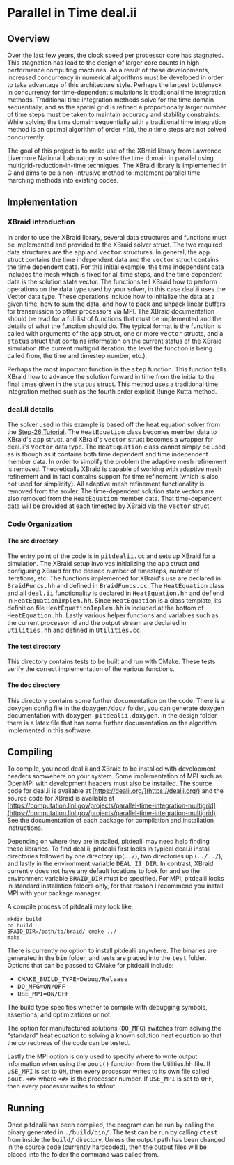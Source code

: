 # Parallel in Time deal.ii

## Overview

Over the last few years, the clock speed per processor core has stagnated.
This stagnation has lead to the design of larger core counts in high performance computing machines.
As a result of these developments, increased concurrency in numerical algorithms must be developed in order to take advantage of this architecture style.
Perhaps the largest bottleneck in concurrency for time-dependent simulations is traditional time integration methods.
Traditional time integration methods solve for the time domain sequentially, and as the spatial grid is refined a proportionally larger number of time steps must be taken to maintain accuracy and stability constraints.
While solving the time domain sequentially with a traditional time integration method is an optimal algorithm of order $\mathcal{O}(n)$, the $n$ time steps are not solved concurrently.

The goal of this project is to make use of the XBraid library from Lawrence Livermore National Laboratory to solve the time domain in parallel using multigrid-reduction-in-time techniques.
The XBraid library is implemented in C and aims to be a non-intrusive method to implement parallel time marching methods into existing codes.

## Implementation

### XBraid introduction

In order to use the XBraid library, several data structures and functions must be implemented and provided to the XBraid solver struct.
The two required data structures are the <kbd>app</kbd> and <kbd>vector</kbd> structures.
In general, the <kbd>app</kbd> struct contains the time independent data and the <kbd>vector</kbd> struct contains the time dependent data.
For this initial example, the time independent data includes the mesh which is fixed for all time steps, and the time dependent data is the solution state vector.
The functions tell XBraid how to perform operations on the data type used by your solver, in this case deal.ii uses the Vector<double> data type.
These operations include how to initialize the data at a given time, how to sum the data, and how to pack and unpack linear buffers for transmission to other processors via MPI.
The XBraid documentation should be read for a full list of functions that must be implemented and the details of what the function should do.
The typical format is the function is called with arguments of the <kbd>app</kbd> struct, one or more <kbd>vector</kbd> structs, and a <kbd>status</kbd> struct that contains information on the current status of the XBraid simulation (the current multigrid iteration, the level the function is being called from, the time and timestep number, etc.).

Perhaps the most important function is the <kbd>step</kbd> function.
This function tells XBraid how to advance the solution forward in time from the initial to the final times given in the <kbd>status</kbd> struct.
This method uses a traditional time integration method such as the fourth order explicit Runge Kutta method.

### deal.ii details

The solver used in this example is based off the heat equation solver from the [Step-26 Tutorial](https://dealii.org/developer/doxygen/deal.II/step_26.html "Step-26 Tutorial").
The <kbd>HeatEquation</kbd> class becomes member data to XBraid's <kbd>app</kbd> struct, and XBraid's <kbd>vector</kbd> struct becomes a wrapper for deal.ii's <kbd>Vector<double></kbd> data type.
The <kbd>HeatEquation</kbd> class cannot simply be used as is though as it contains both time dependent and time independent member data.
In order to simplify the problem the adaptive mesh refinement is removed.
Theoretically XBraid is capable of working with adaptive mesh refinement and in fact contains support for time refinement (which is also not used for simplicity).
All adaptive mesh refinement functionality is removed from the sovler.
The time-dependent solution state vectors are also removed from the <kbd>HeatEquation</kbd> member data.
That time-dependent data will be provided at each timestep by XBraid via the <kbd>vector</kbd> struct.

### Code Organization

#### The src directory

The entry point of the code is in <kbd>pitdealii.cc</kbd> and sets up XBraid for a simulation. The XBraid setup involves initializing the <kbd>app</kbd> struct and configuring XBraid for the desired number of timesteps, number of iterations, etc.
The functions implemented for XBraid's use are declared in <kbd>BraidFuncs.hh</kbd> and defined in <kbd>BraidFuncs.cc</kbd>. The <kbd>HeatEquation</kbd> class and all <kbd>deal.ii</kbd> functionality is declared in <kbd>HeatEquation.hh</kbd> and defiend in <kbd>HeatEquationImplem.hh</kbd>. Since <kbd>HeatEquation</kbd> is a class template, its definition file <kbd>HeatEquationImplem.hh</kbd> is included at the bottom of <kbd>HeatEquation.hh</kbd>. Lastly various helper functions and variables such as the current processor id and the output stream are declared in <kbd>Utilities.hh</kbd> and defined in <kbd>Utilities.cc</kbd>.

#### The test directory

This directory contains tests to be built and run with CMake.
These tests verify the correct implementation of the various functions.

#### The doc directory

This directory contains some further documentation on the code.
There is a doxygen config file in the <kbd>doxygen/doc/</kbd> folder, you can generate doxygen documentation with <kbd>doxygen pitdealii.doxygen</kbd>.
In the design folder there is a latex file that has some further documentation on the algorithm implemented in this software.

## Compiling

To compile, you need deal.ii and XBraid to be installed with development headers somwehere on your system.
Some implementation of MPI such as OpenMPI with development headers must also be installed.
The source code for deal.ii is available at [https://dealii.org/](https://dealii.org/) and the source code for XBraid is available at [https://computation.llnl.gov/projects/parallel-time-integration-multigrid](https://computation.llnl.gov/projects/parallel-time-integration-multigrid).
See the documentation of each package for compilation and installation instructions.

Depending on where they are installed, pitdealii may need help finding these libraries.
To find deal.ii, pitdealii first looks in typical deal.ii install directories followed by one directory up(<kbd>../</kbd>), two directories up (<kbd>../../</kbd>), and lastly in the environment variable <kbd>DEAL_II_DIR</kbd>.
In contrast, XBraid currently does not have any default locations to look for and so the environment variable <kbd>BRAID_DIR</kbd> must be specified.
For MPI, pitdealii looks in standard installation folders only, for that reason I recommend you install MPI with your package manager.

A compile process of pitdealii may look like,

    mkdir build
	cd build
	BRAID_DIR=/path/to/braid/ cmake ../
	make

There is currently no option to install pitdealii anywhere.
The binaries are generated in the <kbd>bin</kbd> folder, and tests are placed into the <kbd>test</kbd> folder.
Options that can be passed to CMake for pitdealii include:

  * <kbd>CMAKE_BUILD_TYPE=Debug/Release</kbd>
  * <kbd>DO_MFG=ON/OFF</kbd>
  * <kbd>USE_MPI=ON/OFF</kbd>

The build type specifies whether to compile with debugging symbols, assertions, and optimizations or not.

The option for manufactured solutions (<kbd>DO_MFG</kbd>) switches from solving the "standard" heat equation to solving a known solution heat equation so that the correctness of the code can be tested.

Lastly the MPI option is only used to specify where to write output information when using the <kbd>pout()</kbd> function from the Utilities.hh file.
If <kbd>USE_MPI</kbd> is set to <kbd>ON</kbd>, then every processor writes to its own file called <kbd>pout.<#></kbd> where <kbd><#></kbd> is the processor number.
If <kbd>USE_MPI</kbd> is set to <kbd>OFF</kbd>, then every processor writes to stdout.

## Running

Once pitdealii has been compiled, the program can be run by calling the binary generated in <kbd>./build/bin/</kbd>.
The test can be run by calling <kbd>ctest</kbd> from inside the <kbd>build/</kbd> directory.
Unless the output path has been changed in the source code (currently hardcoded), then the output files will be placed into the folder the command was called from.
